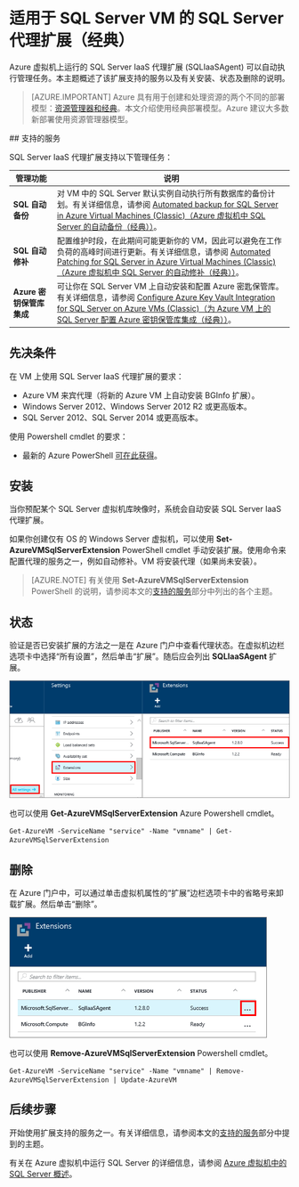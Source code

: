 <!-- Ibiza Portal -->

<properties
	pageTitle="适用于 SQL Server VM 的 SQL Server 代理扩展（经典）| Azure"
	description="本主题介绍如何管理可以自动执行特定 SQL Server 管理任务的 SQL Server 代理扩展。这些任务包括自动备份、自动修补和 Azure 密钥保管库集成。本主题使用经典部署模式。"
	services="virtual-machines-windows"
	documentationCenter=""
	authors="rothja"
	manager="jhubbard"
	editor=""
	tags="azure-service-management"/>

<tags
	ms.service="virtual-machines-windows"
	ms.date="05/11/2016"
	wacn.date="06/27/2016"/>

# 适用于 SQL Server VM 的 SQL Server 代理扩展（经典）

Azure 虚拟机上运行的 SQL Server IaaS 代理扩展 (SQLIaaSAgent) 可以自动执行管理任务。本主题概述了该扩展支持的服务以及有关安装、状态及删除的说明。

> [AZURE.IMPORTANT] Azure 具有用于创建和处理资源的两个不同的部署模型：[资源管理器和经典](/documentation/articles/resource-manager-deployment-model)。本文介绍使用经典部署模型。Azure 建议大多数新部署使用资源管理器模型。

##<a name="supported-services"></a> 支持的服务

SQL Server IaaS 代理扩展支持以下管理任务：

| 管理功能 | 说明 |
|---------------------|-------------------------------|
| **SQL 自动备份** | 对 VM 中的 SQL Server 默认实例自动执行所有数据库的备份计划。有关详细信息，请参阅 [Automated backup for SQL Server in Azure Virtual Machines (Classic)（Azure 虚拟机中 SQL Server 的自动备份（经典））](/documentation/articles/virtual-machines-windows-classic-sql-automated-backup)。|
| **SQL 自动修补** | 配置维护时段，在此期间可能更新你的 VM，因此可以避免在工作负荷的高峰时间进行更新。有关详细信息，请参阅 [Automated Patching for SQL Server in Azure Virtual Machines (Classic)（Azure 虚拟机中 SQL Server 的自动修补（经典））](/documentation/articles/virtual-machines-windows-classic-sql-automated-patching)。|
| **Azure 密钥保管库集成** | 可让你在 SQL Server VM 上自动安装和配置 Azure 密匙保管库。有关详细信息，请参阅 [Configure Azure Key Vault Integration for SQL Server on Azure VMs (Classic)（为 Azure VM 上的 SQL Server 配置 Azure 密钥保管库集成（经典））](/documentation/articles/virtual-machines-windows-classic-ps-sql-keyvault)。|

## 先决条件

在 VM 上使用 SQL Server IaaS 代理扩展的要求：

- Azure VM 来宾代理（将新的 Azure VM 上自动安装 BGInfo 扩展）。
- Windows Server 2012、Windows Server 2012 R2 或更高版本。
- SQL Server 2012、SQL Server 2014 或更高版本。

使用 Powershell cmdlet 的要求：

- 最新的 Azure PowerShell [可在此获得](/documentation/articles/powershell-install-configure)。

## 安装

当你预配某个 SQL Server 虚拟机库映像时，系统会自动安装 SQL Server IaaS 代理扩展。

如果你创建仅有 OS 的 Windows Server 虚拟机，可以使用 **Set-AzureVMSqlServerExtension** PowerShell cmdlet 手动安装扩展。使用命令来配置代理的服务之一，例如自动修补。VM 将安装代理（如果尚未安装）。

>[AZURE.NOTE] 有关使用 **Set-AzureVMSqlServerExtension** PowerShell 的说明，请参阅本文的[支持的服务](#supported-services)部分中列出的各个主题。

## 状态

验证是否已安装扩展的方法之一是在 Azure 门户中查看代理状态。在虚拟机边栏选项卡中选择“所有设置”，然后单击“扩展”。随后应会列出 **SQLIaaSAgent** 扩展。

![Azure 门户中的 SQL Server IaaS 代理扩展](./media/virtual-machines-windows-classic-sql-server-agent-extension/azure-sql-server-iaas-agent-portal.png)

也可以使用 **Get-AzureVMSqlServerExtension** Azure Powershell cmdlet。

	Get-AzureVM -ServiceName "service" -Name "vmname" | Get-AzureVMSqlServerExtension

## 删除   

在 Azure 门户中，可以通过单击虚拟机属性的“扩展”边栏选项卡中的省略号来卸载扩展。然后单击“删除”。

![在 Azure 门户中卸载 SQL Server IaaS 代理扩展](./media/virtual-machines-windows-classic-sql-server-agent-extension/azure-sql-server-iaas-agent-uninstall.png)

也可以使用 **Remove-AzureVMSqlServerExtension** Powershell cmdlet。

	Get-AzureVM -ServiceName "service" -Name "vmname" | Remove-AzureVMSqlServerExtension | Update-AzureVM

## 后续步骤

开始使用扩展支持的服务之一。有关详细信息，请参阅本文的[支持的服务](#supported-services)部分中提到的主题。

有关在 Azure 虚拟机中运行 SQL Server 的详细信息，请参阅 [Azure 虚拟机中的 SQL Server 概述](/documentation/articles/virtual-machines-windows-sql-server-iaas-overview)。

<!---HONumber=Mooncake_0620_2016-->